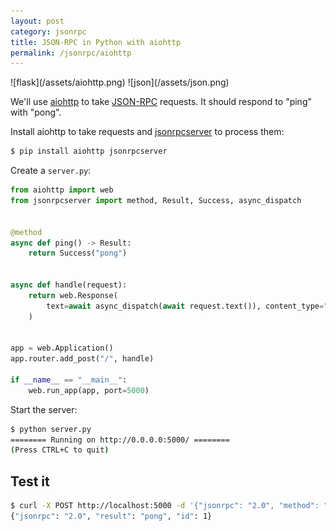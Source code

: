 ```yaml
---
layout: post
category: jsonrpc
title: JSON-RPC in Python with aiohttp
permalink: /jsonrpc/aiohttp
---
```

<div class="wide-logos" markdown="1">
![flask](/assets/aiohttp.png)
![json](/assets/json.png)
</div>

We'll use [aiohttp](http://aiohttp.readthedocs.io/) to take
[JSON-RPC](http://www.jsonrpc.org/) requests. It should respond to "ping" with
"pong".

Install aiohttp to take requests and
[jsonrpcserver](https://www.jsonrpcserver.com/) to process them:

```sh
$ pip install aiohttp jsonrpcserver
```
Create a `server.py`:

```python
from aiohttp import web
from jsonrpcserver import method, Result, Success, async_dispatch


@method
async def ping() -> Result:
    return Success("pong")


async def handle(request):
    return web.Response(
        text=await async_dispatch(await request.text()), content_type="application/json"
    )


app = web.Application()
app.router.add_post("/", handle)

if __name__ == "__main__":
    web.run_app(app, port=5000)
```

Start the server:

```sh
$ python server.py
======== Running on http://0.0.0.0:5000/ ========
(Press CTRL+C to quit)
```

## Test it

```sh
$ curl -X POST http://localhost:5000 -d '{"jsonrpc": "2.0", "method": "ping", "id": 1}'
{"jsonrpc": "2.0", "result": "pong", "id": 1}
```
